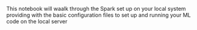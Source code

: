 This notebook will waalk through the Spark set up on your local system providing with the basic configuration files to set up and running your ML code on the local server
